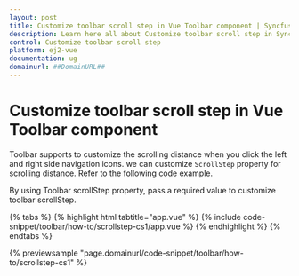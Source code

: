 ```yaml
---
layout: post
title: Customize toolbar scroll step in Vue Toolbar component | Syncfusion
description: Learn here all about Customize toolbar scroll step in Syncfusion Vue Toolbar component of Syncfusion Essential JS 2 and more.
control: Customize toolbar scroll step 
platform: ej2-vue
documentation: ug
domainurl: ##DomainURL##
---
```


# Customize toolbar scroll step in Vue Toolbar component

Toolbar supports to customize the scrolling distance when you click the left and right side navigation icons. we can customize `ScrollStep` property for scrolling distance. Refer to the following code example.

By using Toolbar scrollStep property, pass a required value to customize toolbar scrollStep.

{% tabs %}
{% highlight html tabtitle="app.vue" %}
{% include code-snippet/toolbar/how-to/scrollstep-cs1/app.vue %}
{% endhighlight %}
{% endtabs %}
        
{% previewsample "page.domainurl/code-snippet/toolbar/how-to/scrollstep-cs1" %}
